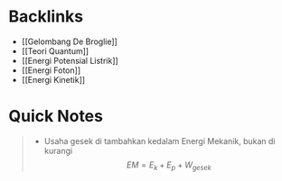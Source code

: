 # Backlinks
- [[Gelombang De Broglie]]
- [[Teori Quantum]]
- [[Energi Potensial Listrik]]
- [[Energi Foton]]
- [[Energi Kinetik]]

# Quick Notes
>- Usaha gesek di tambahkan kedalam Energi Mekanik, bukan di kurangi 
> $$EM = E_{k}+E_{p}+W_{gesek}$$
> 